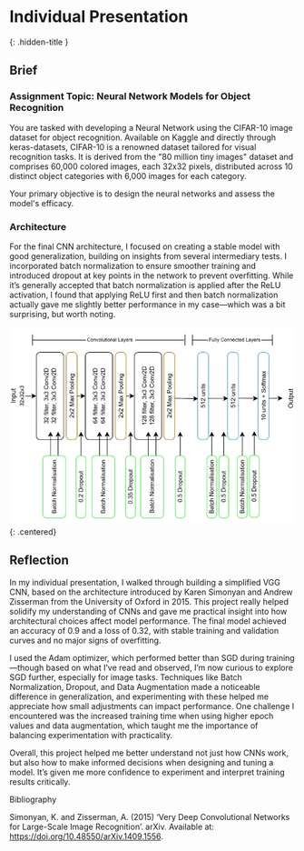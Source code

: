 # Individual Presentation
{: .hidden-title }

## Brief

### Assignment Topic: Neural Network Models for Object Recognition

You are tasked with developing a Neural Network using the CIFAR-10 image dataset for object recognition. Available on Kaggle and directly through keras-datasets, CIFAR-10 is a renowned dataset tailored for visual recognition tasks. It is derived from the "80 million tiny images" dataset and comprises 60,000 colored images, each 32x32 pixels, distributed across 10 distinct object categories with 6,000 images for each category. 

Your primary objective is to design the neural networks and assess the model's efficacy. 

### Architecture

For the final CNN architecture, I focused on creating a stable model with good generalization, building on insights from several intermediary tests. I incorporated batch normalization to ensure smoother training and introduced dropout at key points in the network to prevent overfitting. While it’s generally accepted that batch normalization is applied after the ReLU activation, I found that applying ReLU first and then batch normalization actually gave me slightly better performance in my case—which was a bit surprising, but worth noting.

![3-block-vgg](vgg_architecture.jpg)
{: .centered}

## Reflection

In my individual presentation, I walked through building a simplified VGG CNN, based on the architecture introduced by Karen Simonyan and Andrew Zisserman from the University of Oxford in 2015. This project really helped solidify my understanding of CNNs and gave me practical insight into how architectural choices affect model performance. The final model achieved an accuracy of 0.9 and a loss of 0.32, with stable training and validation curves and no major signs of overfitting.

I used the Adam optimizer, which performed better than SGD during training—though based on what I’ve read and observed, I’m now curious to explore SGD further, especially for image tasks. Techniques like Batch Normalization, Dropout, and Data Augmentation made a noticeable difference in generalization, and experimenting with these helped me appreciate how small adjustments can impact performance. One challenge I encountered was the increased training time when using higher epoch values and data augmentation, which taught me the importance of balancing experimentation with practicality.

Overall, this project helped me better understand not just how CNNs work, but also how to make informed decisions when designing and tuning a model. It’s given me more confidence to experiment and interpret training results critically.

Bibliography

Simonyan, K. and Zisserman, A. (2015) ‘Very Deep Convolutional Networks for Large-Scale Image Recognition’. arXiv. Available at: https://doi.org/10.48550/arXiv.1409.1556. 